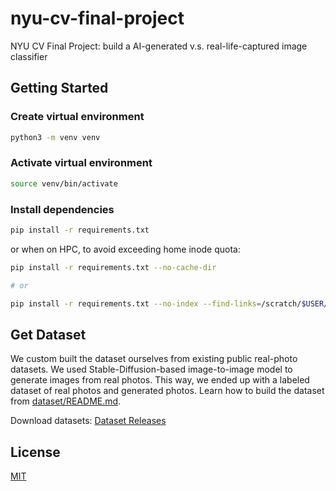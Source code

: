# nyu-cv-final-project

NYU CV Final Project: build a AI-generated v.s. real-life-captured image classifier

## Getting Started

### Create virtual environment

```bash
python3 -m venv venv
```

### Activate virtual environment

```bash
source venv/bin/activate
```

### Install dependencies

```bash
pip install -r requirements.txt
```

or when on HPC, to avoid exceeding home inode quota:

```bash
pip install -r requirements.txt --no-cache-dir

# or

pip install -r requirements.txt --no-index --find-links=/scratch/$USER/pip_cache
```

## Get Dataset

We custom built the dataset ourselves from existing public real-photo datasets. We used Stable-Diffusion-based image-to-image model to generate images from real photos. This way, we ended up with a labeled dataset of real photos and generated photos. Learn how to build the dataset from [dataset/README.md](dataset/README.md).

Download datasets: [Dataset Releases](https://github.com/dizys/nyu-cv-final-project/releases/tag/dataset)

## License

[MIT](LICENSE)
